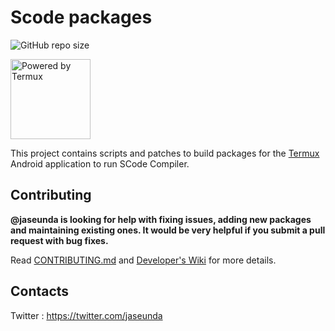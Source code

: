 # Scode packages

![GitHub repo size](https://img.shields.io/github/repo-size/jaseunda/scode-packages)


<img src="https://github.com/termux/termux-app/blob/master/art/ic_launcher2.png" alt="Powered by Termux" width="128px"></img>

This project contains scripts and patches to build packages for the [Termux](https://github.com/termux/termux-app) Android application to run SCode Compiler.

## Contributing

**@jaseunda is looking for help with fixing issues, adding new packages and maintaining
existing ones. It would be very helpful if you submit a pull request with bug fixes.**

Read [CONTRIBUTING.md](/CONTRIBUTING.md) and [Developer's Wiki](https://github.com/jaseunda/scode-packages/wiki) for more details.

## Contacts

Twitter : https://twitter.com/jaseunda
